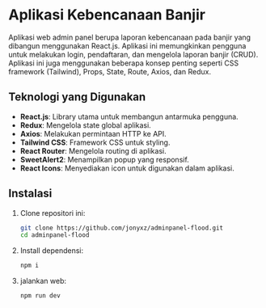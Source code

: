 # Aplikasi Kebencanaan Banjir

Aplikasi web admin panel berupa laporan kebencanaan pada banjir yang dibangun menggunakan React.js. Aplikasi ini memungkinkan pengguna untuk melakukan login, pendaftaran, dan mengelola laporan banjir (CRUD). Aplikasi ini juga menggunakan beberapa konsep penting seperti CSS framework (Tailwind), Props, State, Route, Axios, dan Redux.

## Teknologi yang Digunakan

- **React.js**: Library utama untuk membangun antarmuka pengguna.
- **Redux**: Mengelola state global aplikasi.
- **Axios**: Melakukan permintaan HTTP ke API.
- **Tailwind CSS**: Framework CSS untuk styling.
- **React Router**: Mengelola routing di aplikasi.
- **SweetAlert2**: Menampilkan popup yang responsif.
- **React Icons**: Menyediakan icon untuk digunakan dalam aplikasi.

## Instalasi

1. Clone repositori ini:
   ```bash
   git clone https://github.com/jonyxz/adminpanel-flood.git
   cd adminpanel-flood
   ```
   
2. Install dependensi:
   ```bash
   npm i
   ```

3. jalankan web:
   ```bash
   npm run dev
   ```
